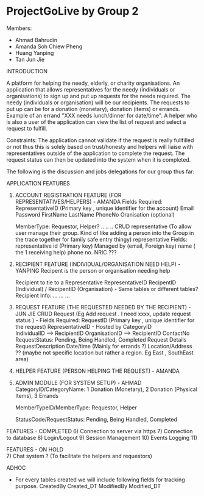 # ProjectGoLive by Group 2

Members:
- Ahmad Bahrudin
- Amanda Soh Chiew Pheng
- Huang Yanping
- Tan Jun Jie

INTRODUCTION

A platform for helping the needy, elderly, or charity organisations. An application that allows representatives for the needy (individuals or organisations) to sign up and put up requests for the needs required. The needy (individuals or organisation) will be our recipients. The requests to put up can be for a donation (monetary), donation (items) or errands. Example of an errand "XXX needs lunch/dinner for date/time". A helper who is also a user of the application can view the list of request and select a request to fulfill.

Constraints: The application cannot validate if the request is really fullfilled or not thus this is solely based on trust/honesty and helpers will liaise with representatives outside of the application to complete the request. The request status can then be updated into the system when it is completed.

The following is the discussion and jobs delegations for our group thus far:

APPLICATION FEATURES

1)  ACCOUNT REGISTRATION FEATURE (FOR REPRESENTATIVES/HELPERS) - AMANDA
    Fields Required:
    RepresentativeID (Primary key , unique identifier for the account)
    Email 
    Password
    FirstName
    LastName
    PhoneNo
    Oranisation (optional)
    
    MemberType: Requestor, Helper?
    ..
    ..
    ..
    CRUD representative (To allow user manage their group. Kind of like adding a person into the Group in the trace together for family safe entry thingy)
    representative Fields:
    representative id (Primary key)
    Managed by (email, Foreign key)
    name ( the 1 receiving help)
    phone no.
    NRIC ???


2) RECIPIENT FEATURE (INDIVIDUAL/ORGANISATION NEED HELP) - YANPING
    Recipent is the person or organisation needing help
    
    Recipient to tie to a Representative
    RepresentativeID
    RecipentID (Individual) / RecipentID (Organisation) - Same tables or different tables?
    Recipient Info:
      ...
      ...
      ...


3) REQUEST FEATURE (THE REQUESTED NEEDED BY THE RECIPIENT) - JUN JIE
    CRUD Request (Eg Add request . I need xxxx, update request status ) - 
      Fields Required:
        RequestID (Primary key , unique identifier for the request)
        RepresentativeID - Hosted by
        CategoryID    
        IndividualID --> RecipientID
        OrganisationID --> RecipientID
        ContactNo
        RequestStatus: Pending, Being Handled, Completed
        Request Details
          RequestDescription
          Date/time (Mainly for errands ?)
          Location/Address ?? (maybe not specific location but rather a region. Eg East , SouthEast area)
      
      
4) HELPER FEATURE (PERSON HELPING THE REQUEST) - AMANDA


5) ADMIN MODULE (FOR SYSTEM SETUP) - AHMAD
    CategoryID/CategoryName: 1 Donation (Monetary), 2 Donation (Physical Items), 3 Errands

    MemberTypeID/MemberType: Requestor, Helper

    StatusCode/RequestStatus: Pending, Being Handled, Completed



FEATURES - COMPLETED
6) Connection to server via https
7) Connection to database
8) Login/Logout
9) Session Management
10) Events Logging
11) 


FEATURES - ON HOLD      
7) Chat system ? (To facilitate the helpers and requestors) 


ADHOC    
- For every tables created we will include following fields for tracking purpose.
  CreatedBy
  Created_DT
  ModifiedBy
  Modified_DT   
    
    
    
      
    
    
    
    
